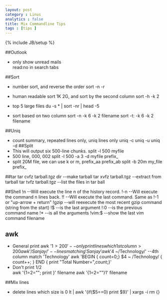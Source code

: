 ```yaml
---
layout: post
category : Linus  
analytics : false
title: Mix Commandline Tips 
tags : [tips ]
---
```

{% include JB/setup %}

##Outlook 
+ only show unread mails 	
		read:no  in search tabs 

##Sort 
+ number sort, and reverse the order
		sort -n -r

+ human readable sort 1K 2G, and sort by the second column
		sort -h -k 2
+ top 5 large files
		du -s * | sort -nr | head -5
+ sort based on two column 
		sort -n -k 6 -k 2 filename 
		sort -t: -k 6 -k 2 filename 

##Uniq 
+ count summary,  repeated lines only,  uniq lines only
		uniq -c
		uniq -u
		uniq -d
##Split 
+ This will output six 500-line chunks.
		split -l 500 myfile
+ 500 line, 000, 002
		split -l 500 -a 3 -d myfile prefix_
+ split 20M file, we can use k or m, prefix_aa prefix_ab
		split -b 20m my_file prefix_

##tar
		tar cvfz tarball.tgz  dir  --make tarball
		tar xvfz tarball.tgz       --extract from tarball 
		tar tvfz tarball.tgz       --list the files in tar ball

##Shell 
		!n  	--Will execute the line n of the history record.
		!-n 	--Will execute the command n lines back.
		!!  	--Will execute the last command. Same as !-1 or "up-arrow + return"
		!gzip   --will reexecute the most recent gzip command (string from the start)
		!$  	--is the last argument
		!:0     --is the previous command name
		!*      --is all the arguments
		!vim:$  --show the last vim command filename

## awk
+ General print 
		awk '$1>200'   -- only print lines which 1st column > 200
		awk '/Sanjay/' -- lines matching 'Sanjay'
		awk '$4 ~/Technology/'  --4th column match 'Technology'
		awk 'BEGIN { count=0;} $4 ~ /Technology/ { count++; } END { print "Total Number=",count;}'
+ Don't print $1/$2  
		awk '{$1=$2=""; print }' filename
		awk '{$1=$2=""}1' filename

##Mix lines 
+ delete lines which size is 0 
		lt | awk '{if($5==0) print $9}' | xargs -i rm {}
